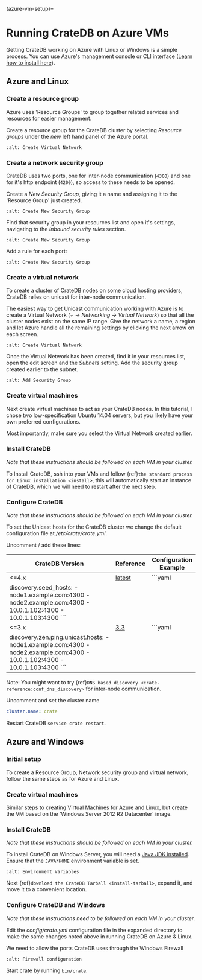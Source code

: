 (azure-vm-setup)=

# Running CrateDB on Azure VMs

Getting CrateDB working on Azure with Linux or Windows is a simple process. You
can use Azure's management console or CLI interface ([Learn how to install
here][learn how to install here]).

## Azure and Linux

### Create a resource group

Azure uses 'Resource Groups' to group together related services and resources
for easier management.

Create a resource group for the CrateDB cluster by selecting *Resource groups*
under the *new* left hand panel of the Azure portal.

```{image} /_assets/img/install/cloud/azure-new-resource-group.png
:alt: Create Virtual Network
```

### Create a network security group

CrateDB uses two ports, one for inter-node communication (`4300`) and one for
it's http endpoint (`4200`), so access to these needs to be opened.

Create a *New Security Group*, giving it a name and assigning it to the
'Resource Group' just created.

```{image} /_assets/img/install/cloud/azure-new-nsg.png
:alt: Create New Security Group
```

Find that security group in your resources list and open it's settings,
navigating to the *Inbound security rules* section.

```{image} /_assets/img/install/cloud/azure-nsg-inbound.png
:alt: Create New Security Group
```

Add a rule for each port:

```{image} /_assets/img/install/cloud/azure-inbound-rules.png
:alt: Create New Security Group
```

### Create a virtual network

To create a cluster of CrateDB nodes on some cloud hosting providers, CrateDB
relies on unicast for inter-node communication.

The easiest way to get Unicast communication working with Azure is to create a
Virtual Network (*+ -> Networking -> Virtual Network*) so that all the cluster
nodes exist on the same IP range. Give the network a name, a region and let
Azure handle all the remaining settings by clicking the next arrow on each
screen.

```{image} /_assets/img/install/cloud/azure-create-vn.png
:alt: Create Virtual Network
```

Once the Virtual Network has been created, find it in your resources list, open
the edit screen and the *Subnets* setting. Add the security group created
earlier to the subnet.

```{image} /_assets/img/install/cloud/azure-vn-subnet-sg.png
:alt: Add Security Group
```

### Create virtual machines

Next create virtual machines to act as your CrateDB nodes. In this tutorial, I
chose two low-specification Ubuntu 14.04 servers, but you likely have your own
preferred configurations.

Most importantly, make sure you select the Virtual Network created earlier.

### Install CrateDB

*Note that these instructions should be followed on each VM in your cluster.*

To Install CrateDB, ssh into your VMs and follow {ref}`the standard process for
Linux installation <install>`, this will automatically start an instance of CrateDB,
which we will need to restart after the next step.

### Configure CrateDB

*Note that these instructions should be followed on each VM in your cluster.*

To set the Unicast hosts for the CrateDB cluster we change the default
configuration file at */etc/crate/crate.yml*.

Uncomment / add these lines:

| CrateDB Version | Reference | Configuration Example |
| --------------- | --------- | --------------------- |
| \<=4.x          | [latest]  | ```yaml
discovery.seed_hosts:   - node1.example.com:4300   - node2.example.com:4300   - 10.0.1.102:4300   - 10.0.1.103:4300 ```                       |
| \<=3.x          | [3.3]     | ```yaml
discovery.zen.ping.unicast.hosts:   - node1.example.com:4300   - node2.example.com:4300   - 10.0.1.102:4300   - 10.0.1.103:4300 ```                       |

Note: You might want to try {ref}`DNS based discovery
<crate-reference:conf_dns_discovery>` for inter-node communication.

Uncomment and set the cluster name

```yaml
cluster.name: crate
```

Restart CrateDB `service crate restart`.

## Azure and Windows

### Initial setup

To create a Resource Group, Network security group and virtual network, follow
the same steps as for Azure and Linux.

### Create virtual machines

Similar steps to creating Virtual Machines for Azure and Linux, but create the
VM based on the 'Windows Server 2012 R2 Datacenter' image.

### Install CrateDB

*Note that these instructions should be followed on each VM in your cluster.*

To install CrateDB on Windows Server, you will need a [Java JDK installed].
Ensure that the `JAVA*HOME` environment variable is set.

```{image} /_assets/img/install/cloud/azure-envvar.png
:alt: Environment Variables
```

Next {ref}`download the CrateDB Tarball <install-tarball>`, expand it, and move
it to a convenient location.

### Configure CrateDB and Windows

*Note that these instructions need to be followed on each VM in your cluster.*

Edit the *config/crate.yml* configuration file in the expanded directory to
make the same changes noted above in running CrateDB on Azure & Linux.

We need to allow the ports CrateDB uses through the Windows Firewall

```{image} /_assets/img/install/cloud/azure-port.gif
:alt: Firewall configuration
```

Start crate by running `bin/crate`.

[3.3]: https://github.com/crate/crate/blob/3.3/blackbox/docs/config/cluster.rst#discovery
[java jdk installed]: https://www.oracle.com/java/technologies/downloads/#java8
[latest]: https://cratedb.com/docs/crate/reference/en/latest/config/cluster.html#discovery
[learn how to install here]: https://docs.microsoft.com/en-us/cli/azure/install-azure-cli
